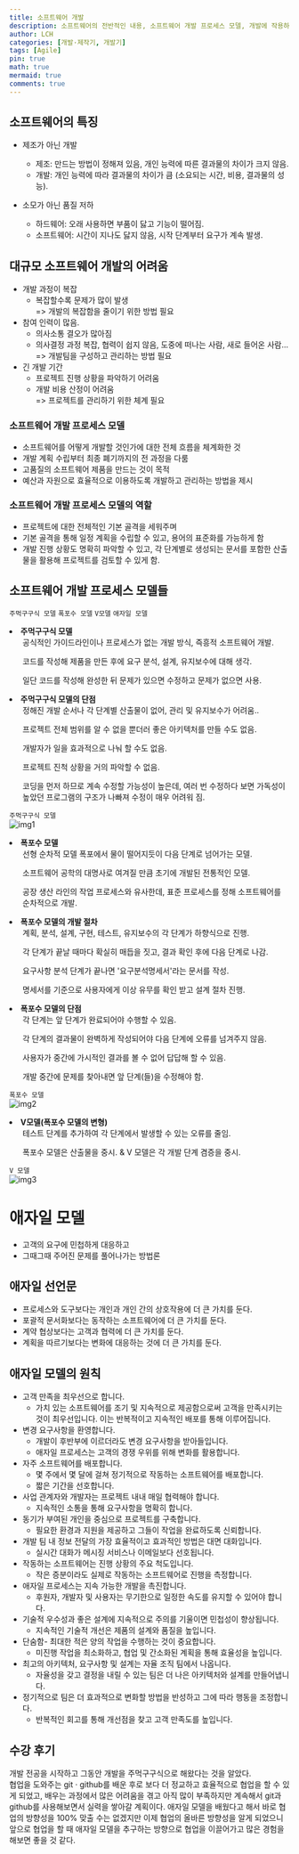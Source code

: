 ```yaml
---
title: 소프트웨어 개발
description: 소프트웨어의 전반적인 내용, 소프트웨어 개발 프로세스 모델, 개발에 작용하는 다양한 관점에 대해 배워봅시다.
author: LCH
categories: [개발·제작기, 개발기]
tags: [Agile]
pin: true
math: true
mermaid: true
comments: true
---
```


## 소프트웨어의 특징
- 제조가 아닌 개발  
  * 제조: 만드는 방법이 정해져 있음, 개인 능력에 따른 결과물의 차이가 크지 않음.  
  * 개발: 개인 능력에 따라 결과물의 차이가 큼 (소요되는 시간, 비용, 결과물의 성능).  

- 소모가 아닌 품질 저하  
  * 하드웨어: 오래 사용하면 부품이 닳고 기능이 떨어짐.  
  * 소프트웨어: 시간이 지나도 닳지 않음, 시작 단계부터 요구가 계속 발생.  

## 대규모 소프트웨어 개발의 어려움  
- 개발 과정이 복잡  
  * 복잡할수록 문제가 많이 발생  
    => 개발의 복잡함을 줄이기 위한 방법 필요  
- 참여 인력이 많음.  
  * 의사소통 결오가 많아짐  
  * 의사결정 과정 복잡, 협력이 쉽지 않음, 도중에 떠나는 사람, 새로 들어온 사람...  
    => 개발팀을 구성하고 관리하는 방법 필요  
- 긴 개발 기간
  * 프로젝트 진행 상황을 파악하기 어려움
  * 개발 비용 산정이 어려움  
    => 프로젝트를 관리하기 위한 체계 필요

### 소프트웨어 개발 프로세스 모델
  - 소프트웨어를 어떻게 개발할 것인가에 대한 전체 흐름을 체계화한 것  
  - 개발 계획 수립부터 최종 폐기까지의 전 과정을 다룸  
  - 고품질의 소프트웨어 제품을 만드는 것이 목적  
  - 예산과 자원으로 효율적으로 이용하도록 개발하고 관리하는 방법을 제시  
### 소프트웨어 개발 프로세스 모델의 역할
  * 프로젝트에 대한 전체적인 기본 골격을 세워주며
  * 기본 골격을 통해 일정 계획을 수립할 수 있고, 용어의 표준화를 가능하게 함
  * 개발 진행 상황도 명확히 파악할 수 있고, 각 단계별로 생성되는 문서를 포함한 산출물을 활용해 프로젝트를 검토할 수 있게 함.  

## 소프트웨어 개발 프로세스 모델들
`주먹구구식 모델` `폭포수 모델` `V모델` `애자일 모델`
  <li> <strong>주먹구구식 모델</strong>
    <ul>공식적인 가이드라인이나 프로세스가 없는 개발 방식, 즉흥적 소프트웨어 개발.</ul>
    <ul>코드를 작성해 제품을 만든 후에 요구 분석, 설계, 유지보수에 대해 생각.</ul>
    <ul>일단 코드를 작성해 완성한 뒤 문제가 있으면 수정하고 문제가 없으면 사용.</ul>
  </li>
  <li> <strong>주먹구구식 모델의 단점</strong>
    <ul>정해진 개발 순서나 각 단계별 산출물이 없어, 관리 및 유지보수가 어려움..</ul>
    <ul>프로젝트 전체 범위를 알 수 없을 뿐더러 좋은 아키텍처를 만들 수도 없음.</ul>
    <ul>개발자가 일을 효과적으로 나눠 할 수도 없음.</ul>
    <ul>프로젝트 진척 상황을 거의 파악할 수 없음.</ul>
    <ul>코딩을 먼저 하므로 계속 수정할 가능성이 높은데, 여러 번 수정하다 보면 가독성이 높았던 프로그램의 구조가 나빠져 수정이 매우 어려워 짐.</ul>
  </li>

`주먹구구식 모델`  
<img src ="assets/img/way1.png" alt="img1">


  <li> <strong>폭포수 모델</strong>
      <ul>선형 순차적 모델 폭포에서 물이 떨어지듯이 다음 단계로 넘어가는 모델.</ul>
      <ul>소프트웨어 공학의 대명사로 여겨질 만큼 초기에 개발된 전통적인 모델.</ul>
      <ul>공장 생산 라인의 작업 프로세스와 유사한데, 표준 프로세스를 정해 소프트웨어를 순차적으로 개발.</ul>
  </li>
  <li> <strong>폭포수 모델의 개발 절차</strong>
    <ul>계획, 분석, 설계, 구현, 테스트, 유지보수의 각 단계가 하향식으로 진행.</ul>
    <ul>각 단계가 끝날 때마다 확실히 매듭을 짓고, 결과 확인 후에 다음 단계로 나감.</ul>
    <ul>요구사항 분석 단계가 끝나면 '요구분석명세서'라는 문서를 작성.</ul>
    <ul>명세서를 기준으로 사용자에게 이상 유무를 확인 받고 설계 절차 진행.</ul>
  </li>
  <li> <strong>폭포수 모델의 단점</strong>
    <ul>각 단계는 앞 단계가 완료되어야 수행할 수 있음.</ul>
    <ul>각 단계의 결과물이 완벽하게 작성되어야 다음 단계에 오류를 넘겨주지 않음.</ul>
    <ul>사용자가 중간에 가시적인 결과를 볼 수 없어 답답해 할 수 있음.</ul>
    <ul>개발 중간에 문제를 찾아내면 앞 단계(들)을 수정해야 함.</ul>
  </li>

`폭포수 모델`  
<img src ="assets/img/pokpo.png" alt="img2">

  <li> <strong>V모델(폭포수 모델의 변형)</strong> 
    <ul>테스트 단계를 추가하여 각 단계에서 발생할 수 있는 오류를 줄임.</ul>
    <ul>폭포수 모델은 산출물을 중시. & V 모델은 각 개발 단계 겸증을 중시.</ul>
  </li>

`V 모델`  
<img src ="assets/img/V_model.png" alt="img3">

# 애자일 모델
- 고객의 요구에 민첩하게 대응하고  
- 그때그때 주어진 문제를 풀어나가는 방법론  
## 애자일 선언문
- 프로세스와 도구보다는 개인과 개인 간의 상호작용에 더 큰 가치를 둔다.  
- 포괄적 문서화보다는 동작하는 소프트웨어에 더 큰 가치를 둔다.  
- 계약 협상보다는 고객과 협력에 더 큰 가치를 둔다.  
- 계획을 따르기보다는 변화에 대응하는 것에 더 큰 가치를 둔다.  
## 애자일 모델의 원칙
* 고객 만족을 최우선으로 합니다.  
  * 가치 있는 소프트웨어를 조기 및 지속적으로 제공함으로써 고객을 만족시키는 것이 최우선입니다. 이는 반복적이고 지속적인 배포를 통해 이루어집니다.  
* 변경 요구사항을 환영합니다.  
  * 개발이 후반부에 이르더라도 변경 요구사항을 받아들입니다.  
  * 애자일 프로세스는 고객의 경쟁 우위를 위해 변화를 활용합니다.  
* 자주 소프트웨어를 배포합니다.  
  * 몇 주에서 몇 달에 걸쳐 정기적으로 작동하는 소프트웨어를 배포합니다.  
  * 짧은 기간을 선호합니다.  
* 사업 관계자와 개발자는 프로젝트 내내 매일 협력해야 합니다.  
  * 지속적인 소통을 통해 요구사항을 명확히 합니다.  
* 동기가 부여된 개인을 중심으로 프로젝트를 구축합니다.  
  * 필요한 환경과 지원을 제공하고 그들이 작업을 완료하도록 신뢰합니다.  
* 개발 팀 내 정보 전달의 가장 효율적이고 효과적인 방법은 대면 대화입니다.  
  * 실시간 대화가 메시징 서비스나 이메일보다 선호됩니다.  
* 작동하는 소프트웨어는 진행 상황의 주요 척도입니다.  
  * 작은 증분이라도 실제로 작동하는 소프트웨어로 진행을 측정합니다.  
* 애자일 프로세스는 지속 가능한 개발을 촉진합니다.  
  * 후원자, 개발자 및 사용자는 무기한으로 일정한 속도를 유지할 수 있어야 합니다.  
* 기술적 우수성과 좋은 설계에 지속적으로 주의를 기울이면 민첩성이 향상됩니다.  
  * 지속적인 기술적 개선은 제품의 설계와 품질을 높입니다.  
* 단숨함- 최대한 적은 양의 작업을 수행하는 것이 중요합니다.  
  * 미진행 작업을 최소화하고, 협업 및 간소화된 계획을 통해 효율성을 높입니다.  
* 최고의 아키텍처, 요구사항 및 설계는 자율 조직 팀에서 나옵니다.  
  * 자율성을 갖고 결정을 내릴 수 있는 팀은 더 나은 아키텍처와 설계를 만들어냅니다.  
* 정기적으로 팀은 더 효과적으로 변화할 방법을 반성하고 그에 따라 행동을 조정합니다.  
  * 반복적인 회고를 통해 개선점을 찾고 고객 만족도를 높입니다.  

## 수강 후기
개발 전공을 시작하고 그동안 개발을 주먹구구식으로 해왔다는 것을 알았다.  
협업을 도와주는 git · github를 배운 후로 보다 더 정교하고 효율적으로 협업을 할 수 있게 되었고, 배우는 과정에서 많은 어려움을 겪고 아직 많이 부족하지만 계속해서 git과 github를 사용해보면서 실력을 쌓아갈 계획이다. 애자일 모델을 배웠다고 해서 바로 협업의 방향성을 100% 맞출 수는 없겠지만 이제 협업의 올바른 방향성을 알게 되었으니 앞으로 협업을 할 때 애자일 모델을 추구하는 방향으로 협업을 이끌어가고 많은 경험을 해보면 좋을 것 같다.